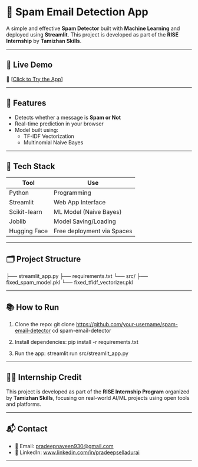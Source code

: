 # 📧 Spam Email Detection App

A simple and effective **Spam Detector** built with **Machine Learning** and deployed using **Streamlit**. This project is developed as part of the **RISE Internship** by **Tamizhan Skills**.

---

## 🚀 Live Demo
🔗 [[Click to Try the App](https://huggingface.co/spaces/Prap017/Email_Spam_Detection)]

---

## 📌 Features

- Detects whether a message is **Spam or Not**
- Real-time prediction in your browser
- Model built using:
  - TF-IDF Vectorization
  - Multinomial Naive Bayes

---

## 🧠 Tech Stack

| Tool         | Use                            |
|--------------|---------------------------------|
| Python       | Programming                     |
| Streamlit    | Web App Interface               |
| Scikit-learn | ML Model (Naive Bayes)          |
| Joblib       | Model Saving/Loading            |
| Hugging Face | Free deployment via Spaces      |

---

## 🗂 Project Structure

├── streamlit_app.py
├── requirements.txt
└── src/
├── fixed_spam_model.pkl
└── fixed_tfidf_vectorizer.pkl


---

## 📚 How to Run

1. Clone the repo:
git clone https://github.com/your-username/spam-email-detector
cd spam-email-detector


2. Install dependencies:
pip install -r requirements.txt


3. Run the app:
streamlit run src/streamlit_app.py


---

## 🧑‍🎓 Internship Credit

This project is developed as part of the **RISE Internship Program** organized by **Tamizhan Skills**, focusing on real-world AI/ML projects using open tools and platforms.

---

## 📬 Contact

- 📧 Email: pradeepnaveen930@gmail.com 
- 🔗 LinkedIn: www.linkedin.com/in/pradeepselladurai

---
